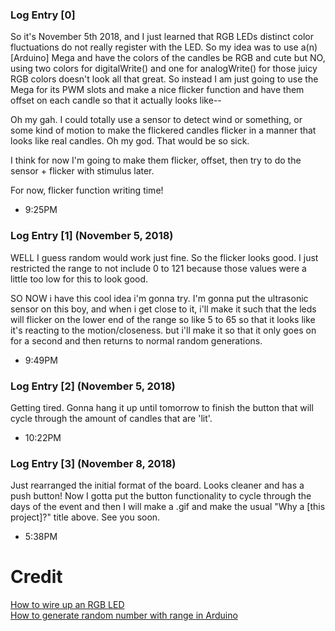 ### Log Entry [0]
So it's November 5th 2018, and I just learned that RGB LEDs distinct color fluctuations do not really register with the LED. So my idea was to use a(n) [Arduino] Mega and have the colors of the candles be RGB and cute but NO, using two colors for digitalWrite() and one for analogWrite() for those juicy RGB colors doesn't look all that great. So instead I am just going to use the Mega for its PWM slots and make a nice flicker function and have them offset on each candle so that it actually looks like--

Oh my gah. I could totally use a sensor to detect wind or something, or some kind of motion to make the flickered candles flicker in a manner that looks like real candles. Oh my god. That would be so sick.

I think for now I'm going to make them flicker, offset, then try to do the sensor + flicker with stimulus later.

For now, flicker function writing time! 
- 9:25PM

### Log Entry [1] (November 5, 2018)

WELL I guess random would work just fine. So the flicker looks good. I just restricted the range to not include 0 to 121 because those values were a little too low for this to look good.

SO NOW i have this cool idea i'm gonna try. I'm gonna put the ultrasonic sensor on this boy, and when i get close to it, i'll make it such that the leds will flicker on the lower end of the range so like 5 to 65 so that it looks like it's reacting to the motion/closeness. but i'll make it so that it only goes on for a second and then returns to normal random generations.
- 9:49PM

### Log Entry [2] (November 5, 2018)

Getting tired. Gonna hang it up until tomorrow to finish the button that will cycle through the amount of candles that are 'lit'.
- 10:22PM

### Log Entry [3] (November 8, 2018)

Just rearranged the initial format of the board. Looks cleaner and has a push button! Now I gotta put the button functionality to cycle through the days of the event and then I will make a .gif and make the usual "Why a [this project]?" title above. See you soon.
- 5:38PM

# Credit
[How to wire up an RGB LED](https://www.youtube.com/watch?v=5Qi93MjlqzE) <br/>
[How to generate random number with range in Arduino](https://www.arduino.cc/reference/en/language/functions/random-numbers/random/)
